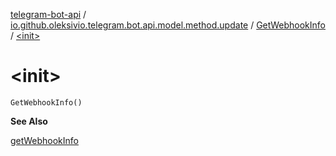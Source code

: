 [telegram-bot-api](../../index.md) / [io.github.oleksivio.telegram.bot.api.model.method.update](../index.md) / [GetWebhookInfo](index.md) / [&lt;init&gt;](./-init-.md)

# &lt;init&gt;

`GetWebhookInfo()`

**See Also**

[getWebhookInfo](#)

